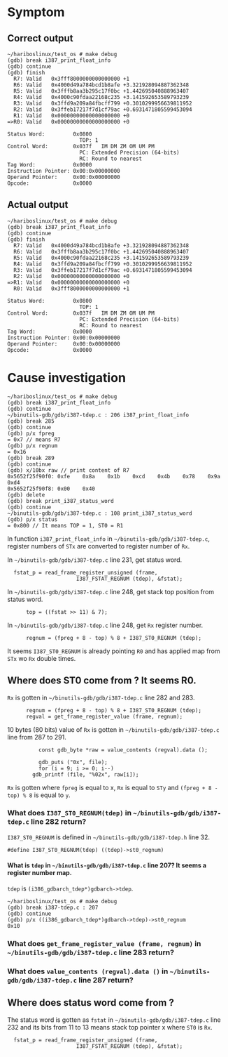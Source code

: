 # Symptom

## Correct output

```
~/hariboslinux/test_os # make debug
(gdb) break i387_print_float_info
(gdb) continue
(gdb) finish
  R7: Valid   0x3fff8000000000000000 +1
  R6: Valid   0x4000d49a784bcd1b8afe +3.321928094887362348
  R5: Valid   0x3fffb8aa3b295c17f0bc +1.442695040888963407
  R4: Valid   0x4000c90fdaa22168c235 +3.141592653589793239
  R3: Valid   0x3ffd9a209a84fbcff799 +0.3010299956639811952
  R2: Valid   0x3ffeb17217f7d1cf79ac +0.6931471805599453094
  R1: Valid   0x00000000000000000000 +0
=>R0: Valid   0x00000000000000000000 +0

Status Word:         0x0800
                       TOP: 1
Control Word:        0x037f   IM DM ZM OM UM PM
                       PC: Extended Precision (64-bits)
                       RC: Round to nearest
Tag Word:            0x0000
Instruction Pointer: 0x00:0x00000000
Operand Pointer:     0x00:0x00000000
Opcode:              0x0000
```

## Actual output

```
~/hariboslinux/test_os # make debug
(gdb) break i387_print_float_info
(gdb) continue
(gdb) finish
  R7: Valid   0x4000d49a784bcd1b8afe +3.321928094887362348
  R6: Valid   0x3fffb8aa3b295c17f0bc +1.442695040888963407
  R5: Valid   0x4000c90fdaa22168c235 +3.141592653589793239
  R4: Valid   0x3ffd9a209a84fbcff799 +0.3010299956639811952
  R3: Valid   0x3ffeb17217f7d1cf79ac +0.6931471805599453094
  R2: Valid   0x00000000000000000000 +0
=>R1: Valid   0x00000000000000000000 +0
  R0: Valid   0x3fff8000000000000000 +1

Status Word:         0x0800
                       TOP: 1
Control Word:        0x037f   IM DM ZM OM UM PM
                       PC: Extended Precision (64-bits)
                       RC: Round to nearest
Tag Word:            0x0000
Instruction Pointer: 0x00:0x00000000
Operand Pointer:     0x00:0x00000000
Opcode:              0x0000
```

# Cause investigation

```
~/hariboslinux/test_os # make debug
(gdb) break i387_print_float_info
(gdb) continue
~/binutils-gdb/gdb/i387-tdep.c : 206 i387_print_float_info
(gdb) break 285
(gdb) continue
(gdb) p/x fpreg
= 0x7 // means R7
(gdb) p/x regnum
= 0x16
(gdb) break 289
(gdb) continue
(gdb) x/10bx raw // print content of R7
0x5652f25f90f0: 0xfe    0x8a    0x1b    0xcd    0x4b    0x78    0x9a    0xd4
0x5652f25f90f8: 0x00    0x40
(gdb) delete
(gdb) break print_i387_status_word
(gdb) continue
~/binutils-gdb/gdb/i387-tdep.c : 108 print_i387_status_word
(gdb) p/x status
= 0x800 // It means TOP = 1, ST0 = R1
```

In function `i387_print_float_info` in `~/binutils-gdb/gdb/i387-tdep.c`, register numbers of `STx` are converted to register number of `Rx`.

In `~/binutils-gdb/gdb/i387-tdep.c` line 231, get status word.

```
  fstat_p = read_frame_register_unsigned (frame,
					  I387_FSTAT_REGNUM (tdep), &fstat);
```

In `~/binutils-gdb/gdb/i387-tdep.c` line 248, get stack top position from status word.

```
      top = ((fstat >> 11) & 7);
```

In `~/binutils-gdb/gdb/i387-tdep.c` line 248, get `Rx` register number.

```
	  regnum = (fpreg + 8 - top) % 8 + I387_ST0_REGNUM (tdep);
```

It seems `I387_ST0_REGNUM` is already pointing `R0` and has applied map from `STx` wo `Rx` double times.

## Where does ST0 come from ? It seems R0.

`Rx` is gotten in `~/binutils-gdb/gdb/i387-tdep.c` line 282 and 283.

```
	  regnum = (fpreg + 8 - top) % 8 + I387_ST0_REGNUM (tdep);
	  regval = get_frame_register_value (frame, regnum);
```

10 bytes (80 bits) value of `Rx` is gotten in `~/binutils-gdb/gdb/i387-tdep.c` line from 287 to 291.

```
	      const gdb_byte *raw = value_contents (regval).data ();

	      gdb_puts ("0x", file);
	      for (i = 9; i >= 0; i--)
		gdb_printf (file, "%02x", raw[i]);
```

`Rx` is gotten where `fpreg` is equal to x, `Rx` is equal to `STy` and `(fpreg + 8 - top) % 8` is equal to `y`.

### What does `I387_ST0_REGNUM(tdep)` in `~/binutils-gdb/gdb/i387-tdep.c` line 282 return?

`I387_ST0_REGNUM` is defined in `~/binutils-gdb/gdb/i387-tdep.h` line 32.

```
#define I387_ST0_REGNUM(tdep) ((tdep)->st0_regnum)
```

#### What is `tdep` in `~/binutils-gdb/gdb/i387-tdep.c` line 207? It seems a register number map.

`tdep` is `(i386_gdbarch_tdep*)gdbarch->tdep`.

```
~/hariboslinux/test_os # make debug
(gdb) break i387-tdep.c : 207
(gdb) continue
(gdb) p/x ((i386_gdbarch_tdep*)gdbarch->tdep)->st0_regnum
0x10
```

### What does `get_frame_register_value (frame, regnum)` in `~/binutils-gdb/gdb/i387-tdep.c` line 283 return?

### What does `value_contents (regval).data ()` in `~/binutils-gdb/gdb/i387-tdep.c` line 287 return?

## Where does status word come from ?

The status word is gotten as `fstat` in `~/binutils-gdb/gdb/i387-tdep.c` line 232 and its bits from 11 to 13 means stack top pointer x where `ST0` is `Rx`.

```
  fstat_p = read_frame_register_unsigned (frame,
					  I387_FSTAT_REGNUM (tdep), &fstat);
```


